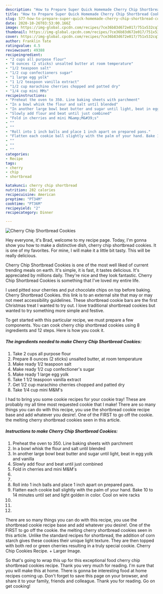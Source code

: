 ```yaml
---
description: "How to Prepare Super Quick Homemade Cherry Chip Shortbread Cookies"
title: "How to Prepare Super Quick Homemade Cherry Chip Shortbread Cookies"
slug: 577-how-to-prepare-super-quick-homemade-cherry-chip-shortbread-cookies
date: 2020-10-26T03:53:00.166Z
image: https://img-global.cpcdn.com/recipes/7ce36b83d672e017/751x532cq70/cherry-chip-shortbread-cookies-recipe-main-photo.jpg
thumbnail: https://img-global.cpcdn.com/recipes/7ce36b83d672e017/751x532cq70/cherry-chip-shortbread-cookies-recipe-main-photo.jpg
cover: https://img-global.cpcdn.com/recipes/7ce36b83d672e017/751x532cq70/cherry-chip-shortbread-cookies-recipe-main-photo.jpg
author: Franklin Tate
ratingvalue: 4.5
reviewcount: 49388
recipeingredient:
- "2 cups all purpose flour"
- "8 ounces (2 sticks) unsalted butter at room temperature"
- "1/2 teaspoon salt"
- "1/2 cup confectioners sugar"
- "1 large egg yolk"
- "1 1/2 teaspoon vanilla extract"
- "1/2 cup marachino cherries chopped and patted dry"
- "1/4 cup mini MMs"
recipeinstructions:
- "Preheat the oven to 350. Line baking sheets with parchment"
- "In a bowl whisk the flour and salt until blended"
- "In another large bowl beat butter and sugar until light, beat in egg yolk and vanilla"
- "Slowly add flour and beat until just combined"
- "Fold in cherries and mini M&amp;M&#39;s"
- ""
- ""
- "Roll into 1 inch balls and place 1 inch apart on prepared pans."
- "Flatten each cookie ball slightly with the palm of your hand. Bake 10 to 14 minutes until set and light golden in color. Cool on wire racks"
- ""
- ""
- ""
categories:
- Recipe
tags:
- cherry
- chip
- shortbread

katakunci: cherry chip shortbread 
nutrition: 282 calories
recipecuisine: American
preptime: "PT34M"
cooktime: "PT36M"
recipeyield: "2"
recipecategory: Dinner

---
```



![Cherry Chip Shortbread Cookies](https://img-global.cpcdn.com/recipes/7ce36b83d672e017/751x532cq70/cherry-chip-shortbread-cookies-recipe-main-photo.jpg)

Hey everyone, it's Brad, welcome to my recipe page. Today, I'm gonna show you how to make a distinctive dish, cherry chip shortbread cookies. It is one of my favorites. For mine, I will make it a little bit tasty. This will be really delicious.

Cherry Chip Shortbread Cookies is one of the most well liked of current trending meals on earth. It's simple, it is fast, it tastes delicious. It's appreciated by millions daily. They're nice and they look fantastic. Cherry Chip Shortbread Cookies is something that I've loved my entire life.

I used pitted sour cherries and put chocolate chips on top before baking. Cherry Shortbread Cookies. this link is to an external site that may or may not meet accessibility guidelines. These shortbread cookie bars are the first Christmas treat I wanted to try out. I love traditional shortbread cookies but wanted to try something more simple and festive.


To get started with this particular recipe, we must prepare a few components. You can cook cherry chip shortbread cookies using 8 ingredients and 12 steps. Here is how you cook it.

<!--inarticleads1-->

##### The ingredients needed to make Cherry Chip Shortbread Cookies:

1. Take 2 cups all purpose flour
1. Prepare 8 ounces (2 sticks) unsalted butter, at room temperature
1. Make ready 1/2 teaspoon salt
1. Make ready 1/2 cup confectioner&#39;s sugar
1. Make ready 1 large egg yolk
1. Take 1 1/2 teaspoon vanilla extract
1. Get 1/2 cup marachino cherries chopped and patted dry
1. Take 1/4 cup mini M&amp;M&#39;s


I had to bring you some cookie recipes for your cookie tray! These are probably my all time most requested cookie that I make! There are so many things you can do with this recipe, you use the shortbread cookie recipe base and add whatever you desire!. One of the FIRST to go off the cookie. the melting cherry shortbread cookies seen in this article. 

<!--inarticleads2-->

##### Instructions to make Cherry Chip Shortbread Cookies:

1. Preheat the oven to 350. Line baking sheets with parchment
1. In a bowl whisk the flour and salt until blended
1. In another large bowl beat butter and sugar until light, beat in egg yolk and vanilla
1. Slowly add flour and beat until just combined
1. Fold in cherries and mini M&amp;M&#39;s
1. 
1. 
1. Roll into 1 inch balls and place 1 inch apart on prepared pans.
1. Flatten each cookie ball slightly with the palm of your hand. Bake 10 to 14 minutes until set and light golden in color. Cool on wire racks
1. 
1. 
1. 


There are so many things you can do with this recipe, you use the shortbread cookie recipe base and add whatever you desire!. One of the FIRST to go off the cookie. the melting cherry shortbread cookies seen in this article. Unlike the standard recipes for shortbread, the addition of corn starch gives these cookies their unique light texture. They are then topped with both red or green cherries resulting in a truly special cookie. Cherry Chip Cookies Recipe. + Larger Image. 

So that's going to wrap this up for this exceptional food cherry chip shortbread cookies recipe. Thank you very much for reading. I'm sure that you will make this at home. There is gonna be interesting food at home recipes coming up. Don't forget to save this page on your browser, and share it to your family, friends and colleague. Thank you for reading. Go on get cooking!
